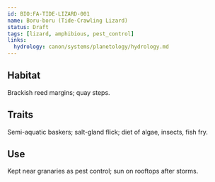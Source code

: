 ```yaml
---
id: BIO:FA-TIDE-LIZARD-001
name: Boru-boru (Tide-Crawling Lizard)
status: Draft
tags: [lizard, amphibious, pest_control]
links:
  hydrology: canon/systems/planetology/hydrology.md
---
```


## Habitat
Brackish reed margins; quay steps.

## Traits
Semi-aquatic baskers; salt-gland flick; diet of algae, insects, fish fry.

## Use
Kept near granaries as pest control; sun on rooftops after storms.
